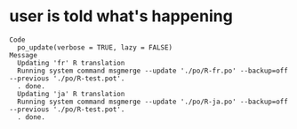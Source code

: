 # user is told what's happening

    Code
      po_update(verbose = TRUE, lazy = FALSE)
    Message
      Updating 'fr' R translation
      Running system command msgmerge --update './po/R-fr.po' --backup=off --previous './po/R-test.pot'.
      . done.
      Updating 'ja' R translation
      Running system command msgmerge --update './po/R-ja.po' --backup=off --previous './po/R-test.pot'.
      . done.

